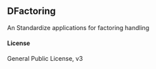 ## DFactoring

An Standardize applications for factoring handling

#### License

General Public License, v3